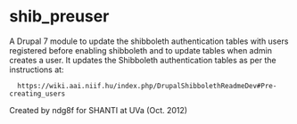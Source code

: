 shib_preuser
========

A Drupal 7 module to update the shibboleth authentication tables with users registered 
before enabling shibboleth and to update tables when admin creates a user. It updates 
the Shibboleth authentication tables as per the instructions at:

      https://wiki.aai.niif.hu/index.php/DrupalShibbolethReadmeDev#Pre-creating_users

Created by ndg8f for SHANTI at UVa (Oct. 2012)
